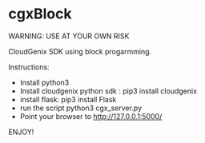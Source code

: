 # cgxBlock

WARNING: USE AT YOUR OWN RISK

CloudGenix SDK using block progarmming.

Instructions:

* Install python3
* Install cloudgenix python sdk : pip3 install cloudgenix
* install flask: pip3 install Flask
* run the script python3 cgx_server.py
* Point your browser to http://127.0.0.1:5000/


ENJOY!
